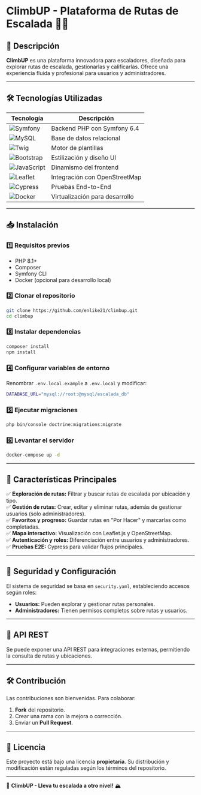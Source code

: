 # ClimbUP - Plataforma de Rutas de Escalada 🧗‍♂️

## 🚀 Descripción
**ClimbUP** es una plataforma innovadora para escaladores, diseñada para explorar rutas de escalada, gestionarlas y calificarlas. Ofrece una experiencia fluida y profesional para usuarios y administradores.

---

## 🛠 Tecnologías Utilizadas
| Tecnología  | Descripción |
|------------|------------|
| ![Symfony](https://img.shields.io/badge/Symfony-6.4-blue?style=flat&logo=symfony) | Backend PHP con Symfony 6.4 |
| ![MySQL](https://img.shields.io/badge/MySQL-Database-informational?style=flat&logo=mysql) | Base de datos relacional |
| ![Twig](https://img.shields.io/badge/Twig-Templating-green?style=flat&logo=twig) | Motor de plantillas |
| ![Bootstrap](https://img.shields.io/badge/Bootstrap-5.0-purple?style=flat&logo=bootstrap) | Estilización y diseño UI |
| ![JavaScript](https://img.shields.io/badge/JavaScript-ES6-yellow?style=flat&logo=javascript) | Dinamismo del frontend |
| ![Leaflet](https://img.shields.io/badge/Leaflet-Maps-green?style=flat&logo=leaflet) | Integración con OpenStreetMap |
| ![Cypress](https://img.shields.io/badge/Cypress-E2E-red?style=flat&logo=cypress) | Pruebas End-to-End |
| ![Docker](https://img.shields.io/badge/Docker-Containerization-blue?style=flat&logo=docker) | Virtualización para desarrollo |

---

## 📥 Instalación
### 1️⃣ Requisitos previos
- PHP 8.1+
- Composer
- Symfony CLI
- Docker (opcional para desarrollo local)

### 2️⃣ Clonar el repositorio
```bash
git clone https://github.com/enlike21/climbup.git
cd climbup
```

### 3️⃣ Instalar dependencias
```bash
composer install
npm install
```

### 4️⃣ Configurar variables de entorno
Renombrar `.env.local.example` a `.env.local` y modificar:
```bash
DATABASE_URL="mysql://root:@mysql/escalada_db"
```

### 5️⃣ Ejecutar migraciones
```bash
php bin/console doctrine:migrations:migrate
```

### 6️⃣ Levantar el servidor
```bash
docker-compose up -d
```

---

## 🌟 Características Principales
✅ **Exploración de rutas:** Filtrar y buscar rutas de escalada por ubicación y tipo.  
✅ **Gestión de rutas:** Crear, editar y eliminar rutas, además de gestionar usuarios (solo administradores).  
✅ **Favoritos y progreso:** Guardar rutas en "Por Hacer" y marcarlas como completadas.  
✅ **Mapa interactivo:** Visualización con Leaflet.js y OpenStreetMap.  
✅ **Autenticación y roles:** Diferenciación entre usuarios y administradores.  
✅ **Pruebas E2E:** Cypress para validar flujos principales.

---

## 🔐 Seguridad y Configuración
El sistema de seguridad se basa en `security.yaml`, estableciendo accesos según roles:
- **Usuarios:** Pueden explorar y gestionar rutas personales.
- **Administradores:** Tienen permisos completos sobre rutas y usuarios.

---

## 📡 API REST
Se puede exponer una API REST para integraciones externas, permitiendo la consulta de rutas y ubicaciones.

---

## 🛠 Contribución
Las contribuciones son bienvenidas. Para colaborar:
1. **Fork** del repositorio.
2. Crear una rama con la mejora o corrección.
3. Enviar un **Pull Request**.

---

## 📜 Licencia
Este proyecto está bajo una licencia **propietaria**. Su distribución y modificación están reguladas según los términos del repositorio.

---

🚀 **ClimbUP - Lleva tu escalada a otro nivel!** 🏔
